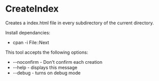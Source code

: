# CreateIndex
Creates a index.html file in every subdirectory of the current directory.

Install dependancies:

* cpan -i File::Next

This tool accepts the following options:

* --noconfirm - Don't confirm each creation
* --help - displays this message
* --debug - turns on debug mode
